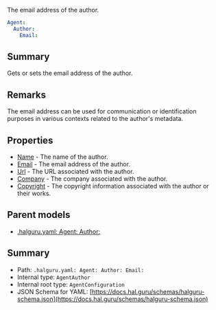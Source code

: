 <!--
title: Email
description: The email address of the author.
version: 1.40.7-beta.14
generated: true
date: 2025-04-28
node: This file is generated by the command-line program: `halguru manual -c -m`
-->


The email address of the author.

```yaml
Agent:
  Author:
    Email:
```

## Summary

Gets or sets the email address of the author.

## Remarks

The email address can be used for communication or identification purposes in various contexts related to the author's metadata.

## Properties

* [Name]((halguru)-agent-author-name.md) - The name of the author.
* [Email]((halguru)-agent-author-email.md) - The email address of the author.
* [Url]((halguru)-agent-author-url.md) - The URL associated with the author.
* [Company]((halguru)-agent-author-company.md) - The company associated with the author.
* [Copyright]((halguru)-agent-author-copyright.md) - The copyright information associated with the author or their works.

## Parent models

* [.halguru.yaml: Agent: Author:]((halguru)-agent-author.md)
## Summary

* Path: `.halguru.yaml: Agent: Author: Email:`
* Internal type: `AgentAuthor`
* Internal root type: `AgentConfiguration`
* JSON Schema for YAML: [https://docs.hal.guru/schemas/halguru-schema.json](https://docs.hal.guru/schemas/halguru-schema.json)
